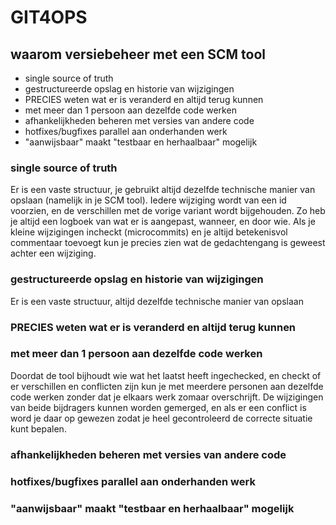 
[//]: # "purpose: demo file for version control" 
[//]: # "author : Luuk Dijkhuis" 
[//]: # "init   : 20160929" 
[//]: # "version: 0.0.1" 

# GIT4OPS
## waarom versiebeheer met een SCM tool

- single source of truth
- gestructureerde opslag en historie van wijzigingen
- PRECIES weten wat er is veranderd en altijd terug kunnen
- met meer dan 1 persoon aan dezelfde code werken
- afhankelijkheden beheren met versies van andere code
- hotfixes/bugfixes parallel aan onderhanden werk 
- "aanwijsbaar" maakt "testbaar en herhaalbaar" mogelijk

### single source of truth
Er is een vaste structuur, je gebruikt altijd dezelfde technische manier van opslaan (namelijk in je SCM tool).
Iedere wijziging wordt van een id voorzien, en de verschillen met de vorige variant wordt bijgehouden. Zo heb
je altijd een logboek van wat er is aangepast, wanneer, en door wie. Als je kleine wijzigingen incheckt
(microcommits) en je altijd betekenisvol commentaar toevoegt kun je precies zien wat de gedachtengang is geweest achter een
wijziging.

### gestructureerde opslag en historie van wijzigingen
Er is een vaste structuur, altijd dezelfde technische manier van opslaan


### PRECIES weten wat er is veranderd en altijd terug kunnen

### met meer dan 1 persoon aan dezelfde code werken
Doordat de tool bijhoudt wie wat het laatst heeft ingechecked, en checkt of er verschillen en conflicten zijn kun je met meerdere
personen aan dezelfde code werken zonder dat je elkaars werk zomaar overschrijft. De wijzigingen van beide bijdragers 
kunnen worden gemerged, en als er een conflict is word je daar op gewezen zodat je heel gecontroleerd de correcte situatie kunt bepalen.

### afhankelijkheden beheren met versies van andere code

### hotfixes/bugfixes parallel aan onderhanden werk 

### "aanwijsbaar" maakt "testbaar en herhaalbaar" mogelijk


